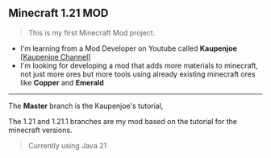 ## Minecraft 1.21 MOD

> This is my first Minecraft Mod project.
- I'm learning from a Mod Developer on Youtube called **Kaupenjoe** [[Kaupenjoe Channel](https://www.youtube.com/@ModdingByKaupenjoe/featured)]
- I'm looking for developing a mod that adds more materials to minecraft, not just more ores but more tools using already existing minecraft ores like **Copper** and **Emerald**
---
The **Master** branch is the Kaupenjoe's tutorial,

The 1.21 and 1.21.1 branches are my mod based on the tutorial for the minecraft versions.

> Currently using Java 21

